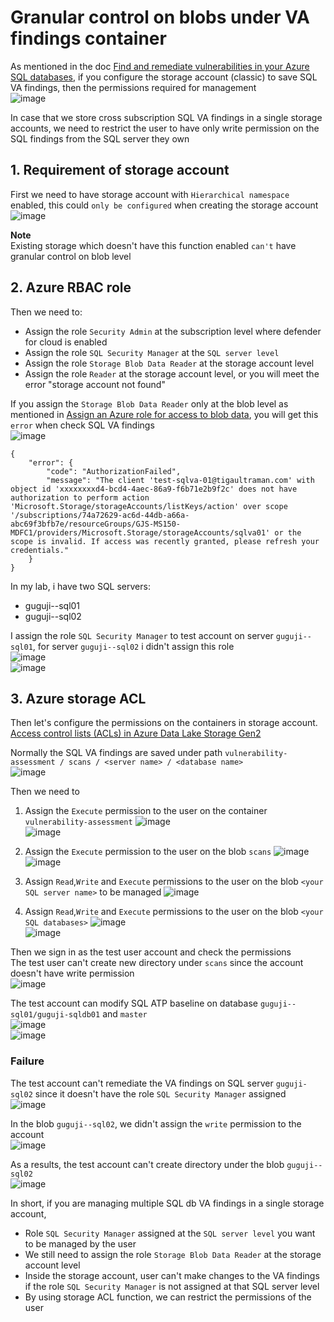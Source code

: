 # Granular control on blobs under VA findings container

As mentioned in the doc [Find and remediate vulnerabilities in your Azure SQL databases](https://learn.microsoft.com/en-us/azure/defender-for-cloud/sql-azure-vulnerability-assessment-find?tabs=classic#find-vulnerabilities-in-your-azure-sql-databases), if you configure the storage account (classic) to save SQL VA findings, then the permissions required for management <br>
![image](https://github.com/guguji666666/GJS-MDC-Tips/assets/96930989/4483237e-ff55-4d99-8e82-8550db911cd3)

In case that we store cross subscription SQL VA findings in a single storage accounts, we need to restrict the user to have only write permission on the SQL findings from the SQL server they own <br>

## 1. Requirement of storage account
First we need to have storage account with `Hierarchical namespace` enabled, this could `only be configured` when creating the storage account <br>
![image](https://github.com/guguji666666/GJS-MDC-Tips/assets/96930989/32731c6e-93d2-4ae3-9c79-05df26db4540)

**Note** <br>
Existing storage which doesn't have this function enabled `can't` have granular control on blob level

## 2. Azure RBAC role
Then we need to:
* Assign the role `Security Admin` at the subscription level where defender for cloud is enabled
* Assign the role `SQL Security Manager` at the `SQL server level`
* Assign the role `Storage Blob Data Reader` at the storage account level
* Assign the role `Reader` at the storage account level, or you will meet the error "storage account not found"

If you assign the `Storage Blob Data Reader` only at the blob level as mentioned in [Assign an Azure role for access to blob data](https://github.com/MicrosoftDocs/azure-docs/blob/main/articles/storage/blobs/assign-azure-role-data-access.md), you will get this `error` when check SQL VA findings <br>
![image](https://github.com/guguji666666/GJS-MDC-Tips/assets/96930989/c4bc3f26-3766-4f91-ac9e-d027599c6eb2)
```
{
    "error": {
        "code": "AuthorizationFailed",
        "message": "The client 'test-sqlva-01@tigaultraman.com' with object id 'xxxxxxxxd4-bcd4-4aec-86a9-f6b71e2b9f2c' does not have authorization to perform action 'Microsoft.Storage/storageAccounts/listKeys/action' over scope '/subscriptions/74a72629-ac6d-44db-a66a-abc69f3bfb7e/resourceGroups/GJS-MS150-MDFC1/providers/Microsoft.Storage/storageAccounts/sqlva01' or the scope is invalid. If access was recently granted, please refresh your credentials."
    }
}
```

In my lab, i have two SQL servers:
* guguji--sql01
* guguji--sql02

I assign the role `SQL Security Manager` to test account on server `guguji--sql01`, for server `guguji--sql02` i didn't assign this role <br>
![image](https://github.com/guguji666666/GJS-MDC-Tips/assets/96930989/a12d7c39-5ce5-403d-abbc-8766b10e789b) <br>
![image](https://github.com/guguji666666/GJS-MDC-Tips/assets/96930989/9f813fa3-7564-4336-b864-44784a829edb)


## 3. Azure storage ACL
Then let's configure the permissions on the containers in storage account. <br>
[Access control lists (ACLs) in Azure Data Lake Storage Gen2](https://learn.microsoft.com/en-us/azure/storage/blobs/data-lake-storage-access-control)

Normally the SQL VA findings are saved under path `vulnerability-assessment / scans / <server name> / <database name>` <br>
![image](https://github.com/guguji666666/GJS-MDC-Tips/assets/96930989/c56e976e-2271-473a-a4cb-f54bf7a59768)

Then we need to 
1. Assign the `Execute` permission to the user on the container `vulnerability-assessment` 
![image](https://github.com/guguji666666/GJS-MDC-Tips/assets/96930989/b14239ae-58c6-4407-a92d-d2e459da1c72) <br>
![image](https://github.com/guguji666666/GJS-MDC-Tips/assets/96930989/23a5e2e5-656a-481b-8830-6e4027cd911d)

2. Assign the `Execute` permission to the user on the blob `scans`
![image](https://github.com/guguji666666/GJS-MDC-Tips/assets/96930989/99653e62-4f29-4c2a-81bc-a15c51c776de) <br>
![image](https://github.com/guguji666666/GJS-MDC-Tips/assets/96930989/103f79e9-901f-4842-9ff2-2053c0b49fdd)

3. Assign `Read`,`Write` and `Execute` permissions to the user on the blob `<your SQL server name>` to be managed
![image](https://github.com/guguji666666/GJS-MDC-Tips/assets/96930989/9e1c9f56-2bff-489e-b364-a0aa63b5b335)

4. Assign `Read`,`Write` and `Execute` permissions to the user on the blob `<your SQL databases>`
![image](https://github.com/guguji666666/GJS-MDC-Tips/assets/96930989/a729cdaa-e288-4db1-ab3b-ae68be67ed6f) <br>
![image](https://github.com/guguji666666/GJS-MDC-Tips/assets/96930989/3ffdbba2-dcf9-4c26-9a2b-7f0799ed84a3)

Then we sign in as the test user account and check the permissions <br>
The test user can't create new directory under `scans` since the account doesn't have write permission <br>
![image](https://github.com/guguji666666/GJS-MDC-Tips/assets/96930989/88e30b58-0780-4812-80e8-223a1402da69) <br>

The test account can modify SQL ATP baseline on database `guguji--sql01/guguji-sqldb01` and `master` <br>
![image](https://github.com/guguji666666/GJS-MDC-Tips/assets/96930989/2cdac16f-8825-4ab1-a6b4-774125046c68) <br>
![image](https://github.com/guguji666666/GJS-MDC-Tips/assets/96930989/5ba768f2-49df-4753-9f8f-397847b2540c)

### Failure

The test account can't remediate the VA findings on SQL server `guguji-sql02` since it doesn't have the role `SQL Security Manager` assigned <br>
![image](https://github.com/guguji666666/GJS-MDC-Tips/assets/96930989/9452a594-b5f9-419e-8ccf-358c56206a8e) <br>

In the blob `guguji--sql02`, we didn't assign the `write` permission to the account <br>
![image](https://github.com/guguji666666/GJS-MDC-Tips/assets/96930989/7651fca5-80d3-4a43-aeef-915cb7565872)

As a results, the test account can't create directory under the blob `guguji--sql02` <br>
![image](https://github.com/guguji666666/GJS-MDC-Tips/assets/96930989/2abbaaff-fef3-450a-95c4-f701dbb19a61)

In short, if you are managing multiple SQL db VA findings in a single storage account, <br>
* Role `SQL Security Manager` assigned at the `SQL server level` you want to be managed by the user
* We still need to assign the role `Storage Blob Data Reader` at the storage account level
* Inside the storage account, user can't make changes to the VA findings if the role `SQL Security Manager` is not assigned at that SQL server level
* By using storage ACL function, we can restrict the permissions of the user

